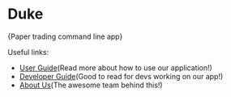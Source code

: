 # Duke

{Paper trading command line app}

Useful links:
* [User Guide](UserGuide.md)(Read more about how to use our application!)
* [Developer Guide](DeveloperGuide.md)(Good to read for devs working on our app!)
* [About Us](AboutUs.md)(The awesome team behind this!)
